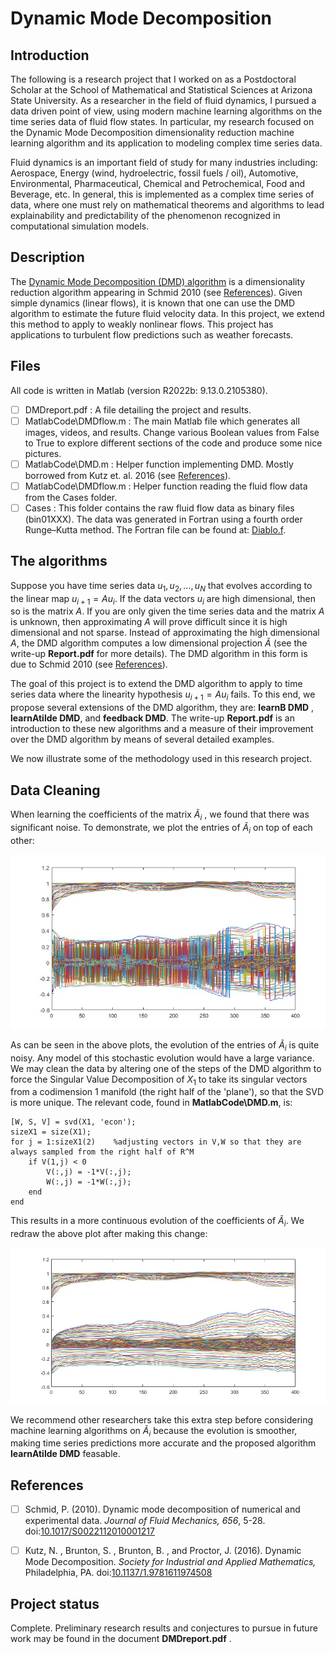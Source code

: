 # Dynamic Mode Decomposition

## Introduction
The following is a research project that I worked on as a Postdoctoral Scholar at the School of Mathematical and Statistical Sciences at Arizona State University. As a researcher in the field of fluid dynamics, I pursued a data driven point of view, using modern machine learning algorithms on the time series data of fluid flow states. In particular, my research focused on the Dynamic Mode Decomposition dimensionality reduction machine learning algorithm and its application to modeling complex time series data.

Fluid dynamics is an important field of study for many industries including: Aerospace, Energy (wind, hydroelectric, fossil fuels / oil), Automotive, Environmental, Pharmaceutical, Chemical and Petrochemical, Food and Beverage, etc. In general, this is implemented as a complex time series of data, where one must rely on mathematical theorems and algorithms to lead explainability and predictability of the phenomenon recognized in computational simulation models. 

## Description
The [Dynamic Mode Decomposition (DMD) algorithm](https://en.wikipedia.org/wiki/Dynamic_mode_decomposition) is a dimensionality reduction algorithm appearing in Schmid 2010 (see [References](#references)). Given simple dynamics (linear flows), it is known that one can use the DMD algorithm to estimate the future fluid velocity data. In this project, we extend this method to apply to weakly nonlinear flows. This project has applications to turbulent flow predictions such as weather forecasts. 






## Files
All code is written in Matlab (version R2022b: 9.13.0.2105380).

- [ ] DMDreport.pdf : A file detailing the project and results.
- [ ] MatlabCode\DMDflow.m : The main Matlab file which generates all images, videos, and results. Change various Boolean values from False to True to explore different sections of the code and produce some nice pictures.
- [ ]  MatlabCode\DMD.m : Helper function implementing DMD. Mostly borrowed from Kutz et. al. 2016 (see [References](#references)).
- [ ] MatlabCode\DMDflow.m :  Helper function reading the fluid flow data from the Cases folder.
- [ ] Cases : This folder contains the raw fluid flow data as binary files (bin01XXX). The data was generated in Fortran using a fourth order Runge–Kutta method. The Fortran file can be found at: [Diablo.f](https://www.damtp.cam.ac.uk/user/jrt51/files.html).

## The algorithms

Suppose you have time series data $u_1 , u_2, \dots, u_N$ that evolves according to the linear map $u_{i+1} = A u_i$. If the data vectors $u_i$ are high dimensional, then so is the matrix $A$. 
If you are only given the time series data and the matrix $A$ is unknown, then approximating $A$ will prove difficult since it is high dimensional and not sparse. Instead of approximating the high dimensional $A$, the DMD algorithm computes a low dimensional projection $\widetilde{A}$ (see the write-up __Report.pdf__ for more details). The DMD algorithm in this form is due to Schmid 2010 (see [References](#references)).

The goal of this project is to extend the DMD algorithm to apply to time series data where the linearity hypothesis $u_{i+1} = A u_i$ fails. To this end, we propose several extensions of the DMD algorithm, they are: __learnB DMD__ , __learnAtilde DMD__, and __feedback DMD__. The write-up __Report.pdf__ is an introduction to these new algorithms and a measure of their improvement over the DMD algorithm by means of several detailed examples.

We now illustrate some of the methodology used in this research project.

## Data Cleaning

When learning the coefficients of the matrix $\widetilde{A}_i$ , we found that there was significant noise. To demonstrate, we plot the entries of $\widetilde{A}_i$ on top of each other:

![image](MatlabCode/AtildeRaw.jpg)

As can be seen in the above plots, the evolution of the entries of $\widetilde{A}_i$ is quite noisy. Any model of this stochastic evolution would have a large variance. We may clean the data by altering one of the steps of the DMD algorithm to force the Singular Value Decomposition of $X_1$ to take its singular vectors from a codimension 1 manifold (the right half of the 'plane'), so that the SVD is more unique. The relevant code, found in __MatlabCode\DMD.m__, is:

	[W, S, V] = svd(X1, 'econ');
	sizeX1 = size(X1);
	for j = 1:sizeX1(2)    %adjusting vectors in V,W so that they are always sampled from the right half of R^M
		if V(1,j) < 0
			V(:,j) = -1*V(:,j);
			W(:,j) = -1*W(:,j);
   		end
	end
    	

This results in a more continuous evolution of the coefficients of $\widetilde{A}_i$. We redraw the above plot after making this change:

![image](MatlabCode/Atilde.jpg)


We recommend other researchers take this extra step before considering machine learning algorithms on $\widetilde{A}_i$ because the evolution is smoother, making time series predictions more accurate and the proposed algorithm __learnAtilde DMD__ feasable.

## References
- [ ] Schmid, P. (2010). Dynamic mode decomposition of numerical and experimental data. _Journal of Fluid Mechanics,_  _656_, 5-28. doi:[10.1017/S0022112010001217](https://doi.org/10.1017/S0022112010001217)
- [ ] Kutz, N. , Brunton, S. , Brunton, B. , and Proctor, J. (2016). Dynamic Mode Decomposition. _Society for Industrial and Applied Mathematics,_ Philadelphia, PA. doi:[10.1137/1.9781611974508](https://epubs.siam.org/doi/abs/10.1137/1.9781611974508)




## Project status
Complete.
Preliminary research results and conjectures to pursue in future work may be found in the document __DMDreport.pdf__ . 
